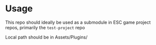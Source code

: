 # Usage #

This repo should ideally be used as a submodule in ESC game project repos, primarily the `test-project` repo


Local path should be in Assets/Plugins/